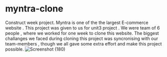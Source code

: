 # myntra-clone
Construct week project.
Myntra is one of the the largest E-commerce website . This project was given to us for unit3 project . We were team of 6 people , where we worked for one week to clone this website. The biggest challanges we faced during cloning this project was syncronising with our team-members , though we all gave some extra effort and make this project possible.
![Screenshot (180)](https://user-images.githubusercontent.com/98827173/171259640-bc6d10ef-f58b-46f2-9cd3-ad96ecf1ea20.png)
